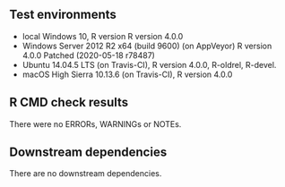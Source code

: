 ## Test environments
* local Windows 10, R version R version 4.0.0
* Windows Server 2012 R2 x64 (build 9600) (on AppVeyor) R version 4.0.0 Patched (2020-05-18 r78487)
* Ubuntu 14.04.5 LTS (on Travis-CI), R version 4.0.0, R-oldrel, R-devel.
* macOS High Sierra 10.13.6 (on Travis-CI), R version 4.0.0

## R CMD check results
There were no ERRORs, WARNINGs or NOTEs. 

## Downstream dependencies
There are no downstream dependencies.
